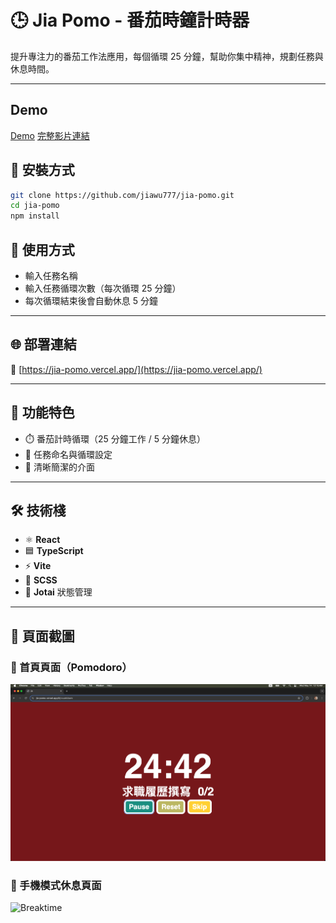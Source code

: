 # 🕒 Jia Pomo - 番茄時鐘計時器

提升專注力的番茄工作法應用，每個循環 25 分鐘，幫助你集中精神，規劃任務與休息時間。

---

## Demo

[Demo](pomo-demo.gif)
[完整影片連結](https://youtu.be/pZW_d4ggC6I)

## 🚀 安裝方式

```bash
git clone https://github.com/jiawu777/jia-pomo.git
cd jia-pomo
npm install
```

## 📘 使用方式

- 輸入任務名稱
- 輸入任務循環次數（每次循環 25 分鐘）
- 每次循環結束後會自動休息 5 分鐘

---

## 🌐 部署連結

🔗 [https://jia-pomo.vercel.app/](https://jia-pomo.vercel.app/)

---

## 📌 功能特色

- ⏱️ 番茄計時循環（25 分鐘工作 / 5 分鐘休息）
- 📝 任務命名與循環設定
- 🧼 清晰簡潔的介面

---

## 🛠 技術棧

- ⚛️ **React**
- 🟦 **TypeScript**
- ⚡ **Vite**
- 🎨 **SCSS**
- 🧪 **Jotai** 狀態管理

---

## 📸 頁面截圖

### 🌟 首頁頁面（Pomodoro）

![Pomodoro](./src/assets/images/screenshots/pomo-running.png)

### 📜 手機模式休息頁面

![Breaktime](./src/assets/images/screenshots/break-phone.png)
